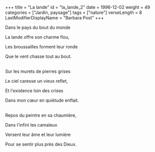 +++
title = "La lande"
id = "la_lande_2"
date = 1996-12-02
weight = 49
categories = ["Jardin, paysage"]
tags = ["nature"]
verseLength = 8
LastModifierDisplayName = "Barbara Post"
+++

Dans le pays du bout du monde

La lande offre son charme flou,

Les broussailles forment leur ronde

Que le vent chasse tout au bout.

 \
Sur les murets de pierres grises

Le ciel caresse un vieux reflet,

Et l'existence loin des crises

Dans mon cœur en quiétude enflait.

 \
Repos du peintre en sa chaumière,

Dans l'infini les camaïeux

Versent leur âme et leur lumière

Pour se sentir plus près des Dieux.
